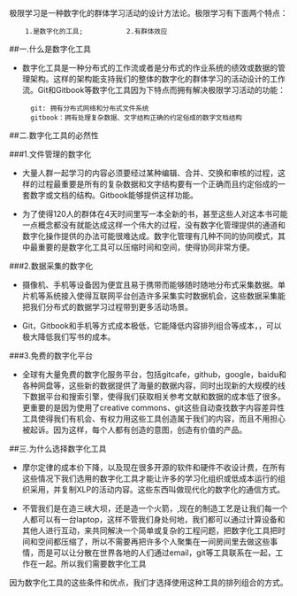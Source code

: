 极限学习是一种数字化的群体学习活动的设计方法论。极限学习有下面两个特点：

        1.是数字化的工具;           2.有群体效应

##一.什么是数字化工具

* 数字化工具是一种分布式的工作流或者是分布式的作业系统的绩效或数据的管理架构。这样的架构能支持我们的整体的数字化的群体学习的活动设计的工作流。Git和Gitbook等数字化工具因为下特点而拥有解决极限学习活动的功能：

        git: 拥有分布式网络和分布式文件系统
        gitbook：拥有处理复杂数据、文字结构正确的约定俗成的数字文档结构

##二.数字化工具的必然性

###1.文件管理的数字化

* 大量人群一起学习的内容必须要经过某种编辑、合并、交换和审核的过程，这样的过程最重要是所有的复杂数据和文字结构要有一个正确而且约定俗成的一套数字或文档的结构。Gitbook能够提供这样功能。

* 为了使得120人的群体在4天时间里写一本全新的书，甚至这些人对这本书可能一点概念都没有就能达成这样一个伟大的过程，没有数字化管理提供的通道和数字化操作提供的办法可能很难达成。数字化管理有几种不同的协同模式，其中最重要的是数字化工具可以压缩时间和空间，使得协同非常方便。

###2.数据采集的数字化

* 摄像机、手机等设备因为便宜且易于携带而能够随时随地分布式采集数据。单片机等系统接入使得互联网平台创造许多采集实时数据机会，这些数据采集能把我们分布式的数据学习过程带到更多活动场景。

* Git，Gitbook和手机等方式成本极低，它能降低内容排列组合等成本，，可以极大降低我们写书的成本。

###3.免费的数字化平台

* 全球有大量免费的数字化服务平台，包括gitcafe，github，google，baidu和各种网盘等，这些新的数据提供了海量的数据内容，同时出现新的大规模的线下数据平台和搜索引擎，使得我们获取相关参考文献和数据的成本低了很多。更重要的是因为使用了creative commons、git这些自动查找数字内容差异性工具使得我们有机会、有权力用这些工具创造属于我们的内容，而且不用担心被起诉。因为这样，每个人都有创造的意图，创造有价值的产品。

##三.为什么选择数字化工具

* 摩尔定律的成本价下降，以及现在很多开源的软件和硬件不收设计费，在所有这些情况下我们选用的数字化工具才能让许多的学习化组织或低成本运行的组织采用，并复制XLP的活动内容。这些东西叫做现代化的数字化的通信方式。

* 不管我们是在造三峡大坝，还是造一个火箭，,现在的制造工艺是让我们每一个人都可以有一台laptop，这样不管我们身处何地，我们都可以通过计算设备和其他人进行互动，来共同解决一个简单或复杂的工程问题，把数字化工具把时间和空间都压缩了，所以不需要再把许多个人聚集在一间房间里去做这些事情，而是可以让分散在世界各地的人们通过email，git等工具联系在一起，工作在一起。所以我们需要数字化工具

因为数字化工具的这些条件和优点，我们才选择使用这种工具的排列组合的方式。


